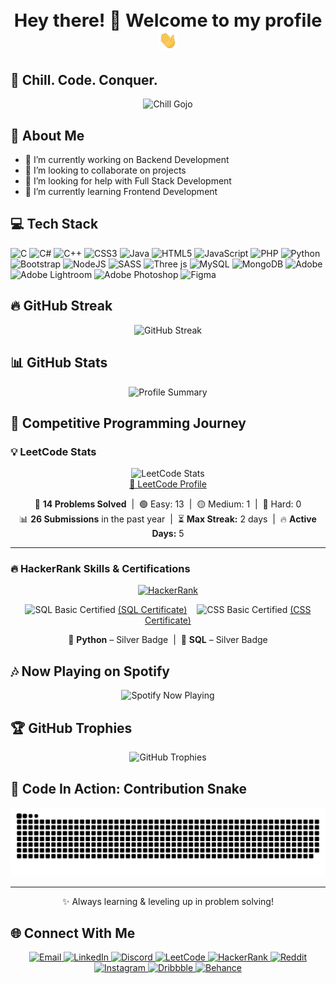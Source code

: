 <h2 align="center" style="font-weight: bold; font-size: 1.8rem;">
  Hey there! 👋 Welcome to my profile
  <img src="https://raw.githubusercontent.com/ABSphreak/ABSphreak/master/gifs/Hi.gif" width="30px" alt="Hi" />
</h2>

## 👾 Chill. Code. Conquer.
<p align="center">
  <img src="https://i.pinimg.com/originals/e8/4e/db/e84edb279472c7ab49e97ec276d4ffda.gif" width="350" alt="Chill Gojo"/>
</p>

## 💫 About Me
- 🔭 I’m currently working on Backend Development
- 👯 I’m looking to collaborate on projects
- 🤝 I’m looking for help with Full Stack Development
- 🌱 I’m currently learning Frontend Development

## 💻 Tech Stack
<p align="center">

![C](https://img.shields.io/badge/c-%2300599C.svg?style=for-the-badge&logo=c&logoColor=white)
![C#](https://img.shields.io/badge/c%23-%23239120.svg?style=for-the-badge&logo=csharp&logoColor=white)
![C++](https://img.shields.io/badge/c++-%2300599C.svg?style=for-the-badge&logo=c%2B%2B&logoColor=white)
![CSS3](https://img.shields.io/badge/css3-%231572B6.svg?style=for-the-badge&logo=css3&logoColor=white)
![Java](https://img.shields.io/badge/java-%23ED8B00.svg?style=for-the-badge&logo=openjdk&logoColor=white)
![HTML5](https://img.shields.io/badge/html5-%23E34F26.svg?style=for-the-badge&logo=html5&logoColor=white)
![JavaScript](https://img.shields.io/badge/javascript-%23323330.svg?style=for-the-badge&logo=javascript&logoColor=%23F7DF1E)
![PHP](https://img.shields.io/badge/php-%23777BB4.svg?style=for-the-badge&logo=php&logoColor=white)
![Python](https://img.shields.io/badge/python-3670A0?style=for-the-badge&logo=python&logoColor=ffdd54)
![Bootstrap](https://img.shields.io/badge/bootstrap-%238511FA.svg?style=for-the-badge&logo=bootstrap&logoColor=white)
![NodeJS](https://img.shields.io/badge/node.js-6DA55F?style=for-the-badge&logo=node.js&logoColor=white)
![SASS](https://img.shields.io/badge/SASS-hotpink.svg?style=for-the-badge&logo=SASS&logoColor=white)
![Three js](https://img.shields.io/badge/threejs-black?style=for-the-badge&logo=three.js&logoColor=white)
![MySQL](https://img.shields.io/badge/mysql-4479A1.svg?style=for-the-badge&logo=mysql&logoColor=white)
![MongoDB](https://img.shields.io/badge/MongoDB-%234ea94b.svg?style=for-the-badge&logo=mongodb&logoColor=white)
![Adobe](https://img.shields.io/badge/adobe-%23FF0000.svg?style=for-the-badge&logo=adobe&logoColor=white)
![Adobe Lightroom](https://img.shields.io/badge/Adobe%20Lightroom-31A8FF.svg?style=for-the-badge&logo=Adobe%20Lightroom&logoColor=white)
![Adobe Photoshop](https://img.shields.io/badge/adobe%20photoshop-%2331A8FF.svg?style=for-the-badge&logo=adobe%20photoshop&logoColor=white)
![Figma](https://img.shields.io/badge/figma-%23F24E1E.svg?style=for-the-badge&logo=figma&logoColor=white)

</p>

## 🔥 GitHub Streak

<p align="center">
  <img src="https://github-readme-streak-stats-eight.vercel.app?user=anashali01&theme=tokyonight&hide_border=true" alt="GitHub Streak"/>
</p>

## 📊 GitHub Stats
<p align="center">
  <img src="https://github-profile-summary-cards.vercel.app/api/cards/profile-details?username=anashali01&theme=tokyonight" alt="Profile Summary"/>
</p>

## 🏅 Competitive Programming Journey

### 💡 LeetCode Stats
<p align="center">
  <img src="https://leetcard.jacoblin.cool/anashali01?theme=dark&font=baloo&ext=contest" alt="LeetCode Stats"/>
  <br>
  <a href="https://leetcode.com/anashali01/" target="_blank">🔗 LeetCode Profile</a>
</p>

<p align="center">
  🚀 <strong>14 Problems Solved</strong> &nbsp;|&nbsp; 🟢 Easy: 13 &nbsp;|&nbsp; 🟡 Medium: 1 &nbsp;|&nbsp; 🔴 Hard: 0  
  <br>
  📊 <strong>26 Submissions</strong> in the past year &nbsp;|&nbsp; ⏳ <strong>Max Streak:</strong> 2 days &nbsp;|&nbsp; 🔥 <strong>Active Days:</strong> 5  
</p>

---

### 🔥 HackerRank Skills & Certifications
<p align="center">
  <a href="https://www.hackerrank.com/saiyedanasahli" target="_blank">
    <img src="https://img.shields.io/badge/-Visit%20My%20HackerRank-2EC866?style=for-the-badge&logo=HackerRank&logoColor=white" alt="HackerRank" />
  </a>
</p>

<p align="center">
  <img src="https://img.shields.io/badge/SQL%20(Basic)-green?style=for-the-badge&logo=hackerrank" alt="SQL Basic Certified" />
  <a href="https://www.hackerrank.com/certificates/007f2a4bf9b5" target="_blank">(SQL Certificate)</a>
  &nbsp;&nbsp;
  <img src="https://img.shields.io/badge/CSS%20(Basic)-blue?style=for-the-badge&logo=css3&logoColor=white" alt="CSS Basic Certified" />
  <a href="https://www.hackerrank.com/certificates/d02b57b62e07" target="_blank">(CSS Certificate)</a>
</p>

<p align="center">
  🥈 <strong>Python</strong> – Silver Badge &nbsp;|&nbsp; 🥈 <strong>SQL</strong> – Silver Badge
</p>


## 🎶 Now Playing on Spotify
<p align="center">
  <img src="https://novatorem.vercel.app/api/spotify?size=compact" alt="Spotify Now Playing"/>
</p>

## 🏆 GitHub Trophies

<p align="center">
  <img src="https://github-profile-trophy.vercel.app/?username=anashali01&theme=tokyonight" alt="GitHub Trophies"/>
</p>


## 🚀 Code In Action: Contribution Snake
<p align="center">
  <img src="https://raw.githubusercontent.com/Platane/snk/output/github-contribution-grid-snake.svg" style="max-width:100%;" alt="Contribution Snake"/>
</p>

---

<p align="center">
  ✨ Always learning & leveling up in problem solving!  
</p>


## 🌐 Connect With Me

<p align="center">
  <!-- Email -->
  <a href="mailto: saiyedanashali@email.com">
    <img src="https://img.icons8.com/clouds/100/email.png" width="40" alt="Email"/>
  </a>
  <!-- LinkedIn -->
  <a href="https://www.linkedin.com/in/yourprofile">
    <img src="https://img.icons8.com/color/48/linkedin.png" width="40" alt="LinkedIn"/>
  </a>
  <!-- Discord -->
  <a href="https://discord.com/users/yourid">
    <img src="https://img.icons8.com/color/48/discord--v2.png" width="40" alt="Discord"/>
  </a>
  <!-- LeetCode (SVG, animated badge below if wanted) -->
  <a href="https://leetcode.com/yourusername">
    <img src="https://assets.leetcode.com/static_assets/public/webpack_bundles/images/logo-dark.e99485d9b.svg" width="40" alt="LeetCode"/>
  </a>
  <!-- HackerRank -->
  <a href="https://www.hackerrank.com/yourusername">
    <img src="https://img.icons8.com/external-tal-revivo-color-tal-revivo/48/external-hackerrank-is-a-technology-company-that-focuses-on-competitive-programming-logo-color-tal-revivo.png" width="40" alt="HackerRank"/>
  </a>
  <!-- Reddit -->
  <a href="https://www.reddit.com/user/yourusername">
    <img src="https://img.icons8.com/fluency/48/reddit.png" width="40" alt="Reddit"/>
  </a>
  <!-- Instagram -->
  <a href="https://instagram.com/yourusername">
    <img src="https://img.icons8.com/fluency/48/instagram-new.png" width="40" alt="Instagram"/>
  </a>
  <!-- Dribbble -->
  <a href="https://dribbble.com/yourprofile">
    <img src="https://img.icons8.com/color/48/dribbble.png" width="40" alt="Dribbble"/>
  </a>
  <!-- Behance -->
  <a href="https://www.behance.net/yourprofile">
    <img src="https://img.icons8.com/color/48/behance.png" width="40" alt="Behance"/>
  </a>
</p>

